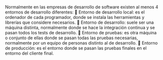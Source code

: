 Normalmente en las empresas de desarrollo de software existen al menos 4 entornos de desarrollo diferentes:  Entorno de desarrollo local: es el ordenador de cada programador, donde se instala las herramientas y librerías que considere necesarios.  Entorno de desarrollo: suele ser una máquina distinta, normalmente donde se hace la integración continua y se pasan todos los tests de desarrollo.  Entorno de pruebas: es otra máquina o conjunto de ellas donde se pasan todas las pruebas necesarias, normalmente por un equipo de personas distinto al de desarrollo.  Entorno de producción: es el entorno donde se pasan las pruebas finales en el entorno del cliente final.